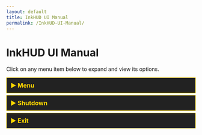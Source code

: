 ```yaml
---
layout: default
title: InkHUD UI Manual
permalink: /InkHUD-UI-Manual/
---
```


<h1>InkHUD UI Manual</h1>

<p>Click on any menu item below to expand and view its options.</p>

<style>
  .menu-section {
    border: 1px solid #FFD700;
    background: #222;
    color: #FFD700;
    padding: 10px;
    margin: 5px 0;
    cursor: pointer;
    font-size: 16px;
    font-weight: bold;
  }

  .menu-content {
    display: none;
    padding: 10px;
    border-left: 3px solid #FFD700;
    background: #111;
    color: white;
  }

  .menu-section.active {
    background: #FFD700;
    color: #111;
  }
</style>

<script>
  function toggleMenu(id) {
    var sections = document.getElementsByClassName('menu-content');
    for (var i = 0; i < sections.length; i++) {
      sections[i].style.display = 'none';
    }
    document.getElementById(id).style.display = 'block';
  }
</script>

<!-- MAIN MENU -->
<div class="menu-section" onclick="toggleMenu('menu-options')">▶ Menu</div>
<div id="menu-options" class="menu-content">

  <!-- OPTIONS (InkHUD Settings) -->
  <div class="menu-section" onclick="toggleMenu('options-settings')">▶ Options (InkHUD Settings)</div>
  <div id="options-settings" class="menu-content">
    <div class="menu-section" onclick="toggleMenu('applet')">▶ Applet (Select Screen to Display)</div>
    <div id="applet" class="menu-content">
      <ul>
        <li>All Messages</li>
        <li>DMs</li>
        <li>Channel 0</li>
        <li>Channel 1</li>
        <li>Positions</li>
        <li>Recents List</li>
        <li>Heard</li>
        <li>Exit</li>
      </ul>
    </div>
    <div class="menu-section" onclick="toggleMenu('auto-show')">▶ Auto-Show (Auto-Switch to New Data)</div>
    <div id="auto-show" class="menu-content">
      <ul>
        <li>All Messages</li>
        <li>DMs</li>
        <li>Channel 0</li>
        <li>Channel 1</li>
        <li>Positions</li>
        <li>Recents List</li>
        <li>Heard</li>
        <li>Exit</li>
      </ul>
    </div>
    <div class="menu-section" onclick="toggleMenu('recent-duration')">▶ Recent Duration (Filter Recents List by Time)</div>
    <div id="recent-duration" class="menu-content">
      <ul>
        <li>2 Minutes</li>
        <li>5 Minutes</li>
        <li>10 Minutes</li>
        <li>30 Minutes</li>
        <li>60 Minutes</li>
        <li>120 Minutes</li>
      </ul>
    </div>
    <div class="menu-section" onclick="toggleMenu('layout')">▶ Layout</div>
    <div id="layout" class="menu-content"><p>Splits the screen into different sections for improved data visualization.</p></div>
    <div class="menu-section" onclick="toggleMenu('rotate')">▶ Rotate</div>
    <div id="rotate" class="menu-content"><p>Rotates the screen clockwise for different orientations.</p></div>
    <div class="menu-section" onclick="toggleMenu('notification')">▶ Notification</div>
    <div id="notification" class="menu-content"><p>Enables a notification banner when a new message is received.</p></div>
    <div class="menu-section" onclick="toggleMenu('battery-icon')">▶ Battery Icon</div>
    <div id="battery-icon" class="menu-content"><p>Displays the battery level on all screens.</p></div>
    <div class="menu-section" onclick="toggleMenu('options-exit')">▶ Exit</div>
    <div id="options-exit" class="menu-content"><p>Closes the <strong>Options</strong> menu.</p></div>
  </div> <!-- END OPTIONS -->

</div> <!-- END MENU -->

<!-- SHUTDOWN -->
<div class="menu-section" onclick="toggleMenu('shutdown')">▶ Shutdown</div>
<div id="shutdown" class="menu-content"><p>Puts the device into <strong>Deep Sleep</strong> while saving all current settings and messages.</p></div>

<!-- EXIT -->
<div class="menu-section" onclick="toggleMenu('exit')">▶ Exit</div>
<div id="exit" class="menu-content"><p>Closes the menu screen.</p></div>
